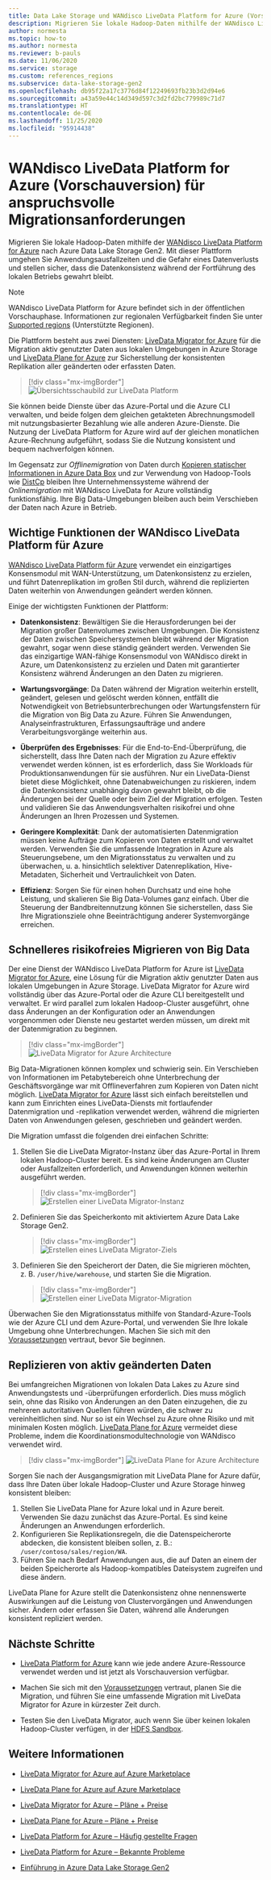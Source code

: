 ```yaml
---
title: Data Lake Storage und WANdisco LiveData Platform for Azure (Vorschauversion)
description: Migrieren Sie lokale Hadoop-Daten mithilfe der WANdisco LiveData Platform for Azure nach Azure Data Lake Storage Gen2.
author: normesta
ms.topic: how-to
ms.author: normesta
ms.reviewer: b-pauls
ms.date: 11/06/2020
ms.service: storage
ms.custom: references_regions
ms.subservice: data-lake-storage-gen2
ms.openlocfilehash: db95f22a17c3776d84f12249693fb23b3d2d94e6
ms.sourcegitcommit: a43a59e44c14d349d597c3d2fd2bc779989c71d7
ms.translationtype: HT
ms.contentlocale: de-DE
ms.lasthandoff: 11/25/2020
ms.locfileid: "95914438"
---
```

# <a name="meet-demanding-migration-requirements-with-wandisco-livedata-platform-for-azure-preview"></a>WANdisco LiveData Platform for Azure (Vorschauversion) für anspruchsvolle Migrationsanforderungen

Migrieren Sie lokale Hadoop-Daten mithilfe der [WANdisco LiveData Platform for Azure](https://docs.wandisco.com/live-data-platform/docs/landing/) nach Azure Data Lake Storage Gen2. Mit dieser Plattform umgehen Sie Anwendungsausfallzeiten und die Gefahr eines Datenverlusts und stellen sicher, dass die Datenkonsistenz während der Fortführung des lokalen Betriebs gewahrt bleibt.  

> [!NOTE]
> WANdisco LiveData Platform for Azure befindet sich in der öffentlichen Vorschauphase. Informationen zur regionalen Verfügbarkeit finden Sie unter [Supported regions](https://docs.wandisco.com/live-data-platform/docs/prereq#supported-regions) (Unterstützte Regionen).

Die Plattform besteht aus zwei Diensten: [LiveData Migrator for Azure](https://www.wandisco.com/products/livedata-migrator-for-azure) für die Migration aktiv genutzter Daten aus lokalen Umgebungen in Azure Storage und [LiveData Plane for Azure](https://www.wandisco.com/products/livedata-plane-for-azure) zur Sicherstellung der konsistenten Replikation aller geänderten oder erfassten Daten. 

> [!div class="mx-imgBorder"]
> ![Übersichtsschaubild zur LiveData Platform](./media/migrate-gen2-wandisco-live-data-platform/live-data-platform-overview.png)

Sie können beide Dienste über das Azure-Portal und die Azure CLI verwalten, und beide folgen dem gleichen getakteten Abrechnungsmodell mit nutzungsbasierter Bezahlung wie alle anderen Azure-Dienste. Die Nutzung der LiveData Platform for Azure wird auf der gleichen monatlichen Azure-Rechnung aufgeführt, sodass Sie die Nutzung konsistent und bequem nachverfolgen können.

Im Gegensatz zur _Offlinemigration_ von Daten durch [Kopieren statischer Informationen in Azure Data Box](./data-lake-storage-migrate-on-premises-hdfs-cluster.md) und zur Verwendung von Hadoop-Tools wie [DistCp](https://hadoop.apache.org/docs/current/hadoop-distcp/DistCp.html) bleiben Ihre Unternehmenssysteme während der _Onlinemigration_ mit WANdisco LiveData for Azure vollständig funktionsfähig. Ihre Big Data-Umgebungen bleiben auch beim Verschieben der Daten nach Azure in Betrieb.

## <a name="key-features-of-wandisco-livedata-platform-for-azure"></a>Wichtige Funktionen der WANdisco LiveData Platform für Azure

[WANdisco LiveData Platform für Azure](https://docs.wandisco.com/live-data-platform/docs/landing/) verwendet ein einzigartiges Konsensmodul mit WAN-Unterstützung, um Datenkonsistenz zu erzielen, und führt Datenreplikation im großen Stil durch, während die replizierten Daten weiterhin von Anwendungen geändert werden können.  

Einige der wichtigsten Funktionen der Plattform:

- **Datenkonsistenz**: Bewältigen Sie die Herausforderungen bei der Migration großer Datenvolumes zwischen Umgebungen. Die Konsistenz der Daten zwischen Speichersystemen bleibt während der Migration gewahrt, sogar wenn diese ständig geändert werden. Verwenden Sie das einzigartige WAN-fähige Konsensmodul von WANdisco direkt in Azure, um Datenkonsistenz zu erzielen und Daten mit garantierter Konsistenz während Änderungen an den Daten zu migrieren.

- **Wartungsvorgänge**: Da Daten während der Migration weiterhin erstellt, geändert, gelesen und gelöscht werden können, entfällt die Notwendigkeit von Betriebsunterbrechungen oder Wartungsfenstern für die Migration von Big Data zu Azure. Führen Sie Anwendungen, Analyseinfrastrukturen, Erfassungsaufträge und andere Verarbeitungsvorgänge weiterhin aus.

- **Überprüfen des Ergebnisses**: Für die End-to-End-Überprüfung, die sicherstellt, dass Ihre Daten nach der Migration zu Azure effektiv verwendet werden können, ist es erforderlich, dass Sie Workloads für Produktionsanwendungen für sie ausführen. Nur ein LiveData-Dienst bietet diese Möglichkeit, ohne Datenabweichungen zu riskieren, indem die Datenkonsistenz unabhängig davon gewahrt bleibt, ob die Änderungen bei der Quelle oder beim Ziel der Migration erfolgen. Testen und validieren Sie das Anwendungsverhalten risikofrei und ohne Änderungen an Ihren Prozessen und Systemen.

- **Geringere Komplexität**: Dank der automatisierten Datenmigration müssen keine Aufträge zum Kopieren von Daten erstellt und verwaltet werden. Verwenden Sie die umfassende Integration in Azure als Steuerungsebene, um den Migrationsstatus zu verwalten und zu überwachen, u. a. hinsichtlich selektiver Datenreplikation, Hive-Metadaten, Sicherheit und Vertraulichkeit von Daten.

- **Effizienz**: Sorgen Sie für einen hohen Durchsatz und eine hohe Leistung, und skalieren Sie Big Data-Volumes ganz einfach. Über die Steuerung der Bandbreitennutzung können Sie sicherstellen, dass Sie Ihre Migrationsziele ohne Beeinträchtigung anderer Systemvorgänge erreichen.

## <a name="migrate-big-data-faster-without-risk"></a>Schnelleres risikofreies Migrieren von Big Data

Der eine Dienst der WANdisco LiveData Platform for Azure ist [LiveData Migrator for Azure](https://www.wandisco.com/products/livedata-migrator-for-azure), eine Lösung für die Migration aktiv genutzter Daten aus lokalen Umgebungen in Azure Storage. LiveData Migrator for Azure wird vollständig über das Azure-Portal oder die Azure CLI bereitgestellt und verwaltet. Er wird parallel zum lokalen Hadoop-Cluster ausgeführt, ohne dass Änderungen an der Konfiguration oder an Anwendungen vorgenommen oder Dienste neu gestartet werden müssen, um direkt mit der Datenmigration zu beginnen.

> [!div class="mx-imgBorder"]
> ![LiveData Migrator for Azure Architecture](./media/migrate-gen2-wandisco-live-data-platform/live-data-migrator-architecture.png)

Big Data-Migrationen können komplex und schwierig sein. Ein Verschieben von Informationen im Petabytebereich ohne Unterbrechung der Geschäftsvorgänge war mit Offlineverfahren zum Kopieren von Daten nicht möglich. [LiveData Migrator for Azure](https://www.wandisco.com/products/livedata-migrator-for-azure) lässt sich einfach bereitstellen und kann zum Einrichten eines LiveData-Diensts mit fortlaufender Datenmigration und -replikation verwendet werden, während die migrierten Daten von Anwendungen gelesen, geschrieben und geändert werden.

Die Migration umfasst die folgenden drei einfachen Schritte:

1. Stellen Sie die LiveData Migrator-Instanz über das Azure-Portal in Ihrem lokalen Hadoop-Cluster bereit. Es sind keine Änderungen am Cluster oder Ausfallzeiten erforderlich, und Anwendungen können weiterhin ausgeführt werden.

   > [!div class="mx-imgBorder"]
   >![Erstellen einer LiveData Migrator-Instanz](./media/migrate-gen2-wandisco-live-data-platform/create-live-data-migrator.png)

2. Definieren Sie das Speicherkonto mit aktiviertem Azure Data Lake Storage Gen2.

   > [!div class="mx-imgBorder"]
   >![Erstellen eines LiveData Migrator-Ziels](./media/migrate-gen2-wandisco-live-data-platform/create-target.png)

3. Definieren Sie den Speicherort der Daten, die Sie migrieren möchten, z. B. `/user/hive/warehouse`, und starten Sie die Migration.

   > [!div class="mx-imgBorder"]
   > ![Erstellen einer LiveData Migrator-Migration](./media/migrate-gen2-wandisco-live-data-platform/create-migration.png)

Überwachen Sie den Migrationsstatus mithilfe von Standard-Azure-Tools wie der Azure CLI und dem Azure-Portal, und verwenden Sie Ihre lokale Umgebung ohne Unterbrechungen. Machen Sie sich mit den [Voraussetzungen](https://docs.wandisco.com/live-data-platform/docs/prereq/) vertraut, bevor Sie beginnen.

## <a name="replicate-data-under-active-change"></a>Replizieren von aktiv geänderten Daten

Bei umfangreichen Migrationen von lokalen Data Lakes zu Azure sind Anwendungstests und -überprüfungen erforderlich. Dies muss möglich sein, ohne das Risiko von Änderungen an den Daten einzugehen, die zu mehreren autoritativen Quellen führen würden, die schwer zu vereinheitlichen sind. Nur so ist ein Wechsel zu Azure ohne Risiko und mit minimalen Kosten möglich. [LiveData Plane for Azure](https://www.wandisco.com/products/livedata-plane-for-azure) vermeidet diese Probleme, indem die Koordinationsmodultechnologie von WANdisco verwendet wird.

> [!div class="mx-imgBorder"]
> ![LiveData Plane for Azure Architecture](./media/migrate-gen2-wandisco-live-data-platform/live-data-plane-architecture.png)

Sorgen Sie nach der Ausgangsmigration mit LiveData Plane for Azure dafür, dass Ihre Daten über lokale Hadoop-Cluster und Azure Storage hinweg konsistent bleiben:

1. Stellen Sie LiveData Plane for Azure lokal und in Azure bereit. Verwenden Sie dazu zunächst das Azure-Portal. Es sind keine Änderungen an Anwendungen erforderlich.
2. Konfigurieren Sie Replikationsregeln, die die Datenspeicherorte abdecken, die konsistent bleiben sollen, z. B.: `/user/contoso/sales/region/WA`.
3. Führen Sie nach Bedarf Anwendungen aus, die auf Daten an einem der beiden Speicherorte als Hadoop-kompatibles Dateisystem zugreifen und diese ändern.

LiveData Plane for Azure stellt die Datenkonsistenz ohne nennenswerte Auswirkungen auf die Leistung von Clustervorgängen und Anwendungen sicher. Ändern oder erfassen Sie Daten, während alle Änderungen konsistent repliziert werden.

## <a name="next-steps"></a>Nächste Schritte

- [LiveData Platform for Azure](https://docs.wandisco.com/live-data-platform/docs/landing/) kann wie jede andere Azure-Ressource verwendet werden und ist jetzt als Vorschauversion verfügbar. 

- Machen Sie sich mit den [Voraussetzungen](https://docs.wandisco.com/live-data-platform/docs/prereq/) vertraut, planen Sie die Migration, und führen Sie eine umfassende Migration mit LiveData Migrator for Azure in kürzester Zeit durch.

- Testen Sie den LiveData Migrator, auch wenn Sie über keinen lokalen Hadoop-Cluster verfügen, in der [HDFS Sandbox](https://docs.wandisco.com/live-data-platform/docs/create-sandbox-intro/).

## <a name="see-also"></a>Weitere Informationen

- [LiveData Migrator for Azure auf Azure Marketplace](https://azuremarketplace.microsoft.com/marketplace/apps/wandisco.ldm?tab=Overview)

- [LiveData Plane for Azure auf Azure Marketplace](https://azuremarketplace.microsoft.com/marketplace/apps/wandisco.ldp?tab=Overview)

- [LiveData Migrator for Azure – Pläne + Preise](https://azuremarketplace.microsoft.com/marketplace/apps/wandisco.ldm?tab=PlansAndPrice)

- [LiveData Plane for Azure – Pläne + Preise](https://azuremarketplace.microsoft.com/marketplace/apps/wandisco.ldp?tab=PlansAndPrice) 

- [LiveData Platform for Azure – Häufig gestellte Fragen](https://docs.wandisco.com/live-data-platform/docs/faq/)

- [LiveData Platform for Azure – Bekannte Probleme](https://docs.wandisco.com/live-data-platform/docs/known-issues/)

- [Einführung in Azure Data Lake Storage Gen2](data-lake-storage-introduction.md)